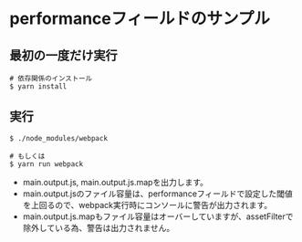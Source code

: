 # performanceフィールドのサンプル

## 最初の一度だけ実行

```console
# 依存関係のインストール
$ yarn install
```

## 実行

```console
$ ./node_modules/webpack

# もしくは
$ yarn run webpack
```

- main.output.js, main.output.js.mapを出力します。
- main.output.jsのファイル容量は、performanceフィールドで設定した閾値を上回るので、webpack実行時にコンソールに警告が出力されます。
- main.output.js.mapもファイル容量はオーバーしていますが、assetFilterで除外している為、警告は出力されません。

